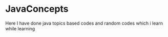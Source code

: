 # JavaConcepts
Here I have done java topics based codes and random codes which i learn while learning
